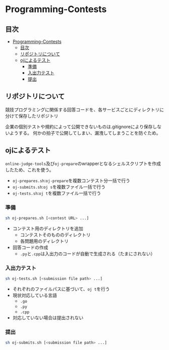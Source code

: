 # Programming-Contests

## 目次

- [Programming-Contests](#programming-contests)
  - [目次](#目次)
  - [リポジトリについて](#リポジトリについて)
  - [ojによるテスト](#ojによるテスト)
    - [準備](#準備)
    - [入出力テスト](#入出力テスト)
    - [提出](#提出)

## リポジトリについて

競技プログラミングに関係する回答コードを、各サービスごとにディレクトリに分けて保存したリポジトリ

企業の個別テストや規約によって公開できないものは.gitignoreにより保存しないようする。
何かの拍子で公開してしまい、漏洩してしまうことを防ぐため。

## ojによるテスト

`online-judge-tools`及び`oj-prepare`のwrapperとなるシェルスクリプトを作成したため、これを使う。

- `oj-prepares.sh`:`oj-prepare`を複数コンテスト分一括で行う
- `oj-submits.sh`:`oj s`を複数ファイル一括で行う
- `oj-tests.sh`:`oj t`を複数ファイル一括で行う

### 準備

```bash
sh oj-prepares.sh [<contest URL> ...]
```

- コンテスト用のディレクトリを追加
  - コンテストそのもののディレクトリ
  - 各問題用のディレクトリ
- 回答コードの作成
  - `.py`と`.cpp`は入出力のコードが自動で生成される（たまにされない）

### 入出力テスト

```bash
sh oj-tests.sh [<submission file path> ...]
```

- それぞれのファイルパスに基づいて、`oj t`を行う
- 現状対応している言語
  - `.go`
  - `.py`
  - `.cpp`
- 対応していない場合は提出されない

### 提出

```bash
sh oj-submits.sh [<submission file path> ...]
```
